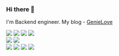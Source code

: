 ### Hi there 👋
<!--
**tnals5152/tnals5152** is a ✨ _special_ ✨ repository because its `README.md` (this file) appears on your GitHub profile.

Here are some ideas to get you started:

- 🔭 I’m currently working on ...
- 🌱 I’m currently learning ...
- 👯 I’m looking to collaborate on ...
- 🤔 I’m looking for help with ...
- 💬 Ask me about ...
- 📫 How to reach me: ...
- 😄 Pronouns: ...
- ⚡ Fun fact: ...
-->

I'm Backend engineer.
My blog - <a href="https://genie-love.tistory.com/">GenieLove</a>

<img src="https://img.shields.io/badge/Go-00ADD8?style=flat-square&logo=Go&logoColor=white"/> <img src="https://img.shields.io/badge/Python-3776AB?style=flat-square&logo=Python&logoColor=white"/> <img src="https://img.shields.io/badge/Java-007396?style=flat-square&logo=Java&logoColor=white"/> <img src="https://img.shields.io/badge/Javascript-F7DF1E?style=flat-square&logo=Javascript&logoColor=white"/><br>
<img src="https://img.shields.io/badge/Spring-6DB33F?style=flat-square&logo=Spring&logoColor=white"/> <img src="https://img.shields.io/badge/Django-092E20?style=flat-square&logo=Django&logoColor=white"/><br>
<img src="https://img.shields.io/badge/-SQL-red"/> <img src="https://img.shields.io/badge/Redis-DC382D?style=flat-square&logo=Redis&logoColor=white"/> <img src="https://img.shields.io/badge/Rabbitmq-FF6600?style=flat-square&logo=Rabbitmq&logoColor=white"/> <img src="https://img.shields.io/badge/Celery-37814A?style=flat-square&logo=Celery&logoColor=white"/><br>







